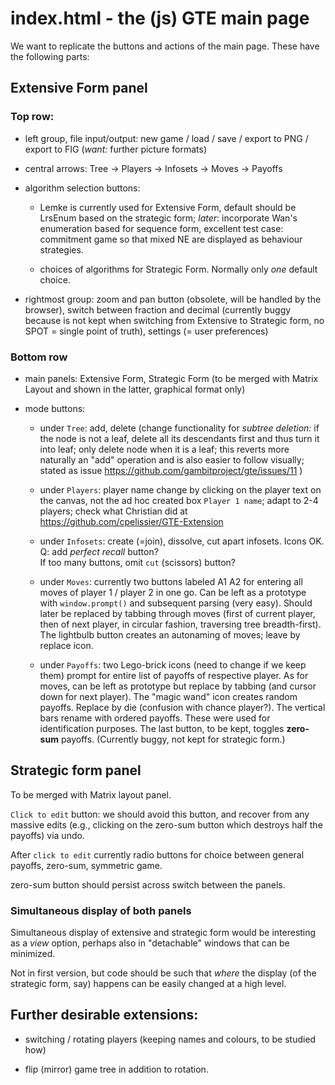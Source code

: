 # index.html - the (js) GTE main page

We want to replicate the buttons and actions of the main
page. These have the following parts:

## Extensive Form panel

### Top row:

- left group, file input/output: new game / load / save / export to
  PNG / export to FIG
  (_want:_ further picture formats)

- central arrows: Tree -> Players -> Infosets -> Moves -> Payoffs

- algorithm selection buttons:

  * Lemke is currently used for Extensive Form, default should be LrsEnum
    based on the strategic form; *later*: incorporate Wan's enumeration
    based for sequence form, excellent test case: commitment game so that
    mixed NE are displayed as behaviour strategies.

  * choices of algorithms for Strategic Form. Normally only *one* default choice.

- rightmost group: zoom and pan button (obsolete, will be
  handled by the browser), switch between fraction and
  decimal (currently buggy because is not kept when
  switching from Extensive to Strategic form,
  no SPOT = single point of truth), settings (= user
  preferences)

### Bottom row

- main panels: Extensive Form, Strategic Form (to be merged
  with Matrix Layout and shown in the latter, graphical
  format only)

- mode buttons:
    - under `Tree`: add, delete (change functionality
      for _subtree deletion:_ if the node is not a leaf, delete
      all its descendants first and thus turn it into leaf; only
      delete node when it is a leaf; this reverts more naturally
      an "add" operation and is also easier to follow visually;
      stated as issue https://github.com/gambitproject/gte/issues/11 )
    
    - under `Players`: player name change by clicking
      on the player text on the canvas, not the ad hoc created box
      `Player 1 name`; adapt to 2-4 players; check what Christian did
      at https://github.com/cpelissier/GTE-Extension
    
    - under `Infosets`:
      create (=join), dissolve, cut apart infosets.
      Icons OK. Q: add _perfect recall_ button?  
      If too many buttons, omit `cut` (scissors) button?  

    - under `Moves`:
      currently two buttons labeled A1 A2 for entering all
      moves of player 1 / player 2 in one go. Can be left as
      a prototype with `window.prompt()` and subsequent
      parsing (very easy). Should later be replaced by
      tabbing through moves (first of current player, then
      of next player, in circular fashion, traversing tree
      breadth-first).
      The lightbulb button creates an autonaming of moves;
      leave by replace icon.

    - under `Payoffs`:
      two Lego-brick icons (need to change if we keep them)
      prompt for entire list of payoffs of respective
      player. As for moves, can be left as prototype but
      replace by tabbing (and cursor down for next player).
      The "magic wand" icon creates random payoffs. Replace
      by die (confusion with chance player?).
      The vertical bars rename with ordered payoffs. These
      were used for identification purposes. The 
      last button, to be kept, toggles **zero-sum** payoffs.
      (Currently buggy, not kept for strategic form.)

## Strategic form panel 

To be merged with Matrix layout panel.

`Click to edit` button: we should avoid this button, and
recover from any massive edits (e.g., clicking on the
zero-sum button which destroys half the payoffs) via undo.

After `click to edit` currently radio buttons for choice
between general payoffs, zero-sum, symmetric game.

zero-sum button should persist across switch between the
panels.

### Simultaneous display of both panels

Simultaneous display of extensive and strategic form
would be interesting as a _view_ option, perhaps also
in "detachable" windows that can be minimized.

Not in first version, but code should be such that
_where_ the display (of the strategic form, say)
happens can be easily changed at a high level.

## Further desirable extensions:

- switching / rotating players (keeping names and colours,
  to be studied how)

- flip (mirror) game tree in addition to rotation.

